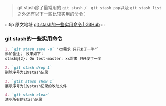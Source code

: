 > git stash除了最常用的  `git stash /  git stash pop`以及 `git stash list` 之外还有以下一些比较实用的命令：

  :::tip 原文地址
  [git stash的一些实用命令 | GitHub](https://github.com/jynba/jynba.github.io/issues/67)
  :::
  
### git stash的一些实用命令

```md
1. `git stash save -u` "xx需求 只开发了一半"`
添加备注； 效果如下：
stash@{2}: On test-master: xx需求 只开发了一半

2. `git stash drop 1`
删除序号为1的stash记录

3. `gtit stash show 1`
展示序号为1的stash记录的改动文件

4. `git stash clear`
清空所有的stash记录
```